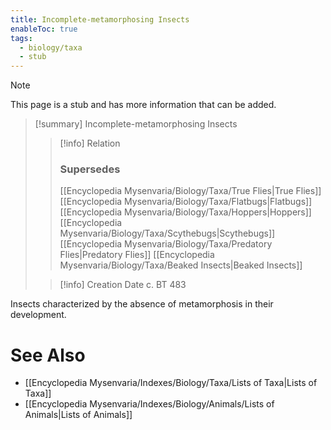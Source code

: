 ```yaml
---
title: Incomplete-metamorphosing Insects
enableToc: true
tags:
  - biology/taxa
  - stub
---
```


> [!note]
> This page is a stub and has more information that can be added.

> [!summary] Incomplete-metamorphosing Insects
> > [!info] Relation
> > ### Supersedes 
> > [[Encyclopedia Mysenvaria/Biology/Taxa/True Flies|True Flies]]
> > [[Encyclopedia Mysenvaria/Biology/Taxa/Flatbugs|Flatbugs]]
> > [[Encyclopedia Mysenvaria/Biology/Taxa/Hoppers|Hoppers]]
> > [[Encyclopedia Mysenvaria/Biology/Taxa/Scythebugs|Scythebugs]]
> > [[Encyclopedia Mysenvaria/Biology/Taxa/Predatory Flies|Predatory Flies]]
> > [[Encyclopedia Mysenvaria/Biology/Taxa/Beaked Insects|Beaked Insects]]
>
> > [!info] Creation Date
> > c. BT 483

Insects characterized by the absence of metamorphosis in their development.

# See Also
- [[Encyclopedia Mysenvaria/Indexes/Biology/Taxa/Lists of Taxa|Lists of Taxa]]
- [[Encyclopedia Mysenvaria/Indexes/Biology/Animals/Lists of Animals|Lists of Animals]]
